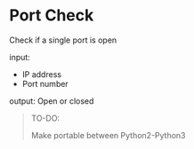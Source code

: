 # Port Check

Check if a single port is open

input:

*   IP address
*   Port number

output: Open or closed

> TO-DO:
> 
> Make portable between Python2-Python3
